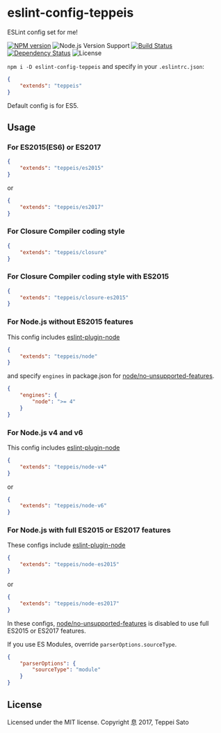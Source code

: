 eslint-config-teppeis
====

ESLint config set for me!

[![NPM version][npm-image]][npm-url]
![Node.js Version Support][node-version]
[![Build Status][travis-image]][travis-url]
[![Dependency Status][deps-image]][deps-url]
![License][license]

`npm i -D eslint-config-teppeis` and specify in your `.eslintrc.json`:

```json
{
    "extends": "teppeis"
}
```

Default config is for ES5.

## Usage

### For ES2015(ES6) or ES2017

```json
{
    "extends": "teppeis/es2015"
}
```

or

```json
{
    "extends": "teppeis/es2017"
}
```

### For Closure Compiler coding style

```json
{
    "extends": "teppeis/closure"
}
```

### For Closure Compiler coding style with ES2015

```json
{
    "extends": "teppeis/closure-es2015"
}
```

### For Node.js without ES2015 features

This config includes [eslint-plugin-node](https://www.npmjs.com/package/eslint-plugin-node)

```json
{
    "extends": "teppeis/node"
}
```

and specify `engines` in package.json for [node/no-unsupported-features](https://github.com/mysticatea/eslint-plugin-node/blob/master/docs/rules/no-unsupported-features.md).

```json
{
    "engines": {
        "node": ">= 4"
    }
}
```

### For Node.js v4 and v6

This config includes [eslint-plugin-node](https://www.npmjs.com/package/eslint-plugin-node)

```json
{
    "extends": "teppeis/node-v4"
}
```

or

```json
{
    "extends": "teppeis/node-v6"
}
```

### For Node.js with full ES2015 or ES2017 features

These configs include [eslint-plugin-node](https://www.npmjs.com/package/eslint-plugin-node)

```json
{
    "extends": "teppeis/node-es2015"
}
```

or

```json
{
    "extends": "teppeis/node-es2017"
}
```

In these configs, [node/no-unsupported-features](https://github.com/mysticatea/eslint-plugin-node/blob/master/docs/rules/no-unsupported-features.md) is disabled to use full ES2015 or ES2017 features.

If you use ES Modules, override `parserOptions.sourceType`.

```json
{
    "parserOptions": {
        "sourceType": "module"
    }
}
```

## License

Licensed under the MIT license.
Copyright 息 2017, Teppei Sato

[npm-image]: https://img.shields.io/npm/v/eslint-config-teppeis.svg
[npm-url]: https://npmjs.org/package/eslint-config-teppeis
[npm-downloads-image]: https://img.shields.io/npm/dm/eslint-config-teppeis.svg
[travis-image]: https://img.shields.io/travis/teppeis/eslint-config-teppeis/master.svg
[travis-url]: https://travis-ci.org/teppeis/eslint-config-teppeis
[deps-image]: https://img.shields.io/david/teppeis/eslint-config-teppeis.svg
[deps-url]: https://david-dm.org/teppeis/eslint-config-teppeis
[node-version]: https://img.shields.io/badge/Node.js%20support-v4,v6,v8-brightgreen.svg
[coverage-image]: https://img.shields.io/coveralls/teppeis/eslint-config-teppeis/master.svg
[coverage-url]: https://coveralls.io/github/teppeis/eslint-config-teppeis?branch=master
[license]: https://img.shields.io/npm/l/eslint-config-teppeis.svg

